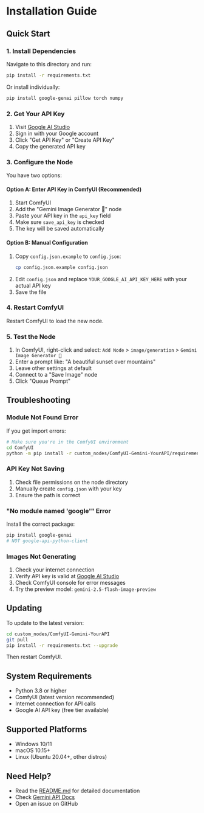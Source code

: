 # Installation Guide

## Quick Start

### 1. Install Dependencies

Navigate to this directory and run:

```bash
pip install -r requirements.txt
```

Or install individually:

```bash
pip install google-genai pillow torch numpy
```

### 2. Get Your API Key

1. Visit [Google AI Studio](https://aistudio.google.com/apikey)
2. Sign in with your Google account
3. Click "Get API Key" or "Create API Key"
4. Copy the generated API key

### 3. Configure the Node

You have two options:

#### Option A: Enter API Key in ComfyUI (Recommended)
1. Start ComfyUI
2. Add the "Gemini Image Generator 🎨" node
3. Paste your API key in the `api_key` field
4. Make sure `save_api_key` is checked
5. The key will be saved automatically

#### Option B: Manual Configuration
1. Copy `config.json.example` to `config.json`:
   ```bash
   cp config.json.example config.json
   ```
2. Edit `config.json` and replace `YOUR_GOOGLE_AI_API_KEY_HERE` with your actual API key
3. Save the file

### 4. Restart ComfyUI

Restart ComfyUI to load the new node.

### 5. Test the Node

1. In ComfyUI, right-click and select: `Add Node` > `image/generation` > `Gemini Image Generator 🎨`
2. Enter a prompt like: "A beautiful sunset over mountains"
3. Leave other settings at default
4. Connect to a "Save Image" node
5. Click "Queue Prompt"

## Troubleshooting

### Module Not Found Error

If you get import errors:

```bash
# Make sure you're in the ComfyUI environment
cd ComfyUI
python -m pip install -r custom_nodes/ComfyUI-Gemini-YourAPI/requirements.txt
```

### API Key Not Saving

1. Check file permissions on the node directory
2. Manually create `config.json` with your key
3. Ensure the path is correct

### "No module named 'google'" Error

Install the correct package:

```bash
pip install google-genai
# NOT google-api-python-client
```

### Images Not Generating

1. Check your internet connection
2. Verify API key is valid at [Google AI Studio](https://aistudio.google.com)
3. Check ComfyUI console for error messages
4. Try the preview model: `gemini-2.5-flash-image-preview`

## Updating

To update to the latest version:

```bash
cd custom_nodes/ComfyUI-Gemini-YourAPI
git pull
pip install -r requirements.txt --upgrade
```

Then restart ComfyUI.

## System Requirements

- Python 3.8 or higher
- ComfyUI (latest version recommended)
- Internet connection for API calls
- Google AI API key (free tier available)

## Supported Platforms

- Windows 10/11
- macOS 10.15+
- Linux (Ubuntu 20.04+, other distros)

## Need Help?

- Read the [README.md](README.md) for detailed documentation
- Check [Gemini API Docs](https://ai.google.dev/gemini-api/docs/image-generation)
- Open an issue on GitHub
